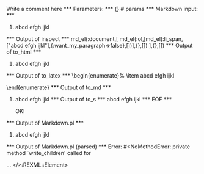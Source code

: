 Write a comment here
*** Parameters: ***
{} # params 
*** Markdown input: ***
1. abcd
efgh
ijkl

*** Output of inspect ***
md_el(:document,[
	md_el(:ol,[md_el(:li_span,["abcd efgh ijkl"],{:want_my_paragraph=>false},[])],{},[])
],{},[])
*** Output of to_html ***
<ol>
<li>abcd efgh ijkl</li>
</ol>
*** Output of to_latex ***
\begin{enumerate}%
\item abcd efgh ijkl

\end{enumerate}
*** Output of to_md ***
1.  abcd efgh ijkl
*** Output of to_s ***
abcd efgh ijkl
*** EOF ***



	OK!



*** Output of Markdown.pl ***
<ol>
<li>abcd
efgh
ijkl</li>
</ol>

*** Output of Markdown.pl (parsed) ***
Error: #<NoMethodError: private method `write_children' called for <div> ... </>:REXML::Element>
